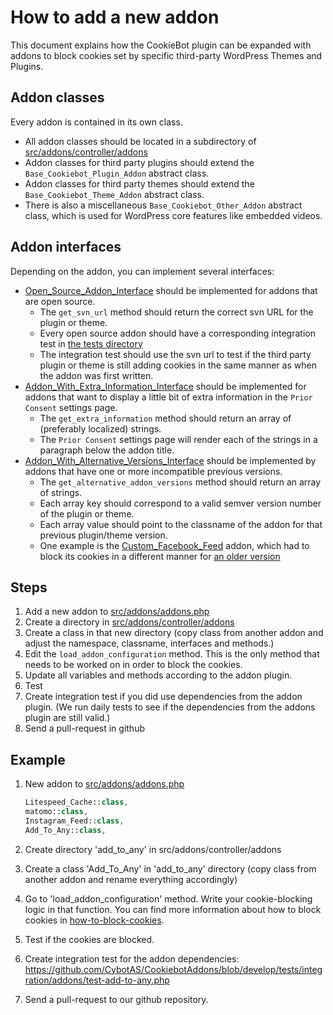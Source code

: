 # How to add a new addon

This document explains how the CookieBot plugin can be expanded with addons to block cookies set by specific third-party WordPress Themes and Plugins.

Addon classes
---
Every addon is contained in its own class.
- All addon classes should be located in a subdirectory of [src/addons/controller/addons](../src/addons/controller/addons)
- Addon classes for third party plugins should extend the `Base_Cookiebot_Plugin_Addon` abstract class.
- Addon classes for third party themes should extend the `Base_Cookiebot_Theme_Addon` abstract class.
- There is also a miscellaneous `Base_Cookiebot_Other_Addon` abstract class, which is used for WordPress core features like embedded videos.

Addon interfaces
---
Depending on the addon, you can implement several interfaces:
- [Open_Source_Addon_Interface](../src/lib/Open_Source_Addon_Interface.php) should be implemented for addons that are open source.
  - The `get_svn_url` method should return the correct svn URL for the plugin or theme.
  - Every open source addon should have a corresponding integration test in [the tests directory](../tests/integration/addons)
  - The integration test should use the svn url to test if the third party plugin or theme is still adding cookies in the same manner as when the addon was first written.
- [Addon_With_Extra_Information_Interface](../src/lib/Addon_With_Extra_Information_Interface.php) should be implemented for addons that want to display a little bit of extra information in the `Prior Consent` settings page.
  - The `get_extra_information` method should return an array of (preferably localized) strings.
  - The `Prior Consent` settings page will render each of the strings in a paragraph below the addon title.
- [Addon_With_Alternative_Versions_Interface](../src/lib/Addon_With_Alternative_Versions_Interface.php) should be implemented by addons that have one or more incompatible previous versions.
   - The `get_alternative_addon_versions` method should return an array of strings.
   - Each array key should correspond to a valid semver version number of the plugin or theme.
   - Each array value should point to the classname of the addon for that previous plugin/theme version.
   - One example is the [Custom_Facebook_Feed](../src/addons/controller/addons/custom_facebook_feed/Custom_Facebook_Feed.php) addon, which had to block its cookies in a different manner for [an older version](../src/addons/controller/addons/custom_facebook_feed/Custom_Facebook_Feed_Version_2_17_1.php)

Steps
---

1. Add a new addon to [src/addons/addons.php](../src/addons/addons.php)
2. Create a directory in [src/addons/controller/addons](../src/addons/controller/addons)
3. Create a class in that new directory (copy class from another addon and adjust the namespace, classname, interfaces and methods.)
4. Edit the `load_addon_configuration` method. This is the only method that needs to be worked on in order to block the cookies.
5. Update all variables and methods according to the addon plugin.
6. Test
7. Create integration test if you did use dependencies from the addon plugin. (We run daily tests to see if the dependencies from the addons plugin are still valid.)
8. Send a pull-request in github

Example
---
1. New addon to [src/addons/addons.php](../src/addons/addons.php)

    ```php
    Litespeed_Cache::class,
	matomo::class,
	Instagram_Feed::class,
    Add_To_Any::class,
    ```

2. Create directory 'add_to_any' in src/addons/controller/addons

3. Create a class 'Add_To_Any' in 'add_to_any' directory (copy class from another addon and rename everything accordingly)

5. Go to 'load_addon_configuration' method. Write your cookie-blocking logic in that function. You can find more information about how to block cookies in [how-to-block-cookies](how-to-block-cookies.md).

6. Test if the cookies are blocked.

7. Create integration test for the addon dependencies: https://github.com/CybotAS/CookiebotAddons/blob/develop/tests/integration/addons/test-add-to-any.php

8. Send a pull-request to our github repository.
